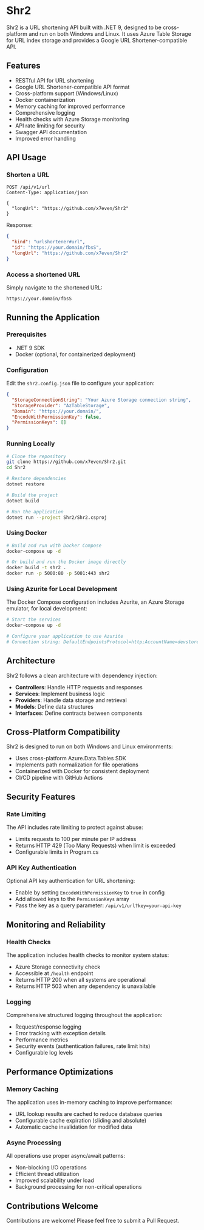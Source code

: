 # Shr2

Shr2 is a URL shortening API built with .NET 9, designed to be cross-platform and run on both Windows and Linux. It uses Azure Table Storage for URL index storage and provides a Google URL Shortener-compatible API.

## Features

- RESTful API for URL shortening
- Google URL Shortener-compatible API format
- Cross-platform support (Windows/Linux)
- Docker containerization
- Memory caching for improved performance
- Comprehensive logging
- Health checks with Azure Storage monitoring
- API rate limiting for security
- Swagger API documentation
- Improved error handling

## API Usage

### Shorten a URL

```http
POST /api/v1/url
Content-Type: application/json

{
  "longUrl": "https://github.com/x7even/Shr2"
}
```

Response:

```json
{
  "kind": "urlshortener#url",
  "id": "https://your.domain/fbsS",
  "longUrl": "https://github.com/x7even/Shr2"
}
```

### Access a shortened URL

Simply navigate to the shortened URL:

```
https://your.domain/fbsS
```

## Running the Application

### Prerequisites

- .NET 9 SDK
- Docker (optional, for containerized deployment)

### Configuration

Edit the `shr2.config.json` file to configure your application:

```json
{
  "StorageConnectionString": "Your Azure Storage connection string",
  "StorageProvider": "AzTableStorage",
  "Domain": "https://your.domain/",
  "EncodeWithPermissionKey": false,
  "PermissionKeys": []
}
```

### Running Locally

```bash
# Clone the repository
git clone https://github.com/x7even/Shr2.git
cd Shr2

# Restore dependencies
dotnet restore

# Build the project
dotnet build

# Run the application
dotnet run --project Shr2/Shr2.csproj
```

### Using Docker

```bash
# Build and run with Docker Compose
docker-compose up -d

# Or build and run the Docker image directly
docker build -t shr2 .
docker run -p 5000:80 -p 5001:443 shr2
```

### Using Azurite for Local Development

The Docker Compose configuration includes Azurite, an Azure Storage emulator, for local development:

```bash
# Start the services
docker-compose up -d

# Configure your application to use Azurite
# Connection string: DefaultEndpointsProtocol=http;AccountName=devstoreaccount1;AccountKey=Eby8vdM02xNOcqFlqUwJPLlmEtlCDXJ1OUzFT50uSRZ6IFsuFq2UVErCz4I6tq/K1SZFPTOtr/KBHBeksoGMGw==;TableEndpoint=http://azurite:10002/devstoreaccount1;
```

## Architecture

Shr2 follows a clean architecture with dependency injection:

- **Controllers**: Handle HTTP requests and responses
- **Services**: Implement business logic
- **Providers**: Handle data storage and retrieval
- **Models**: Define data structures
- **Interfaces**: Define contracts between components

## Cross-Platform Compatibility

Shr2 is designed to run on both Windows and Linux environments:

- Uses cross-platform Azure.Data.Tables SDK
- Implements path normalization for file operations
- Containerized with Docker for consistent deployment
- CI/CD pipeline with GitHub Actions

## Security Features

### Rate Limiting

The API includes rate limiting to protect against abuse:

- Limits requests to 100 per minute per IP address
- Returns HTTP 429 (Too Many Requests) when limit is exceeded
- Configurable limits in Program.cs

### API Key Authentication

Optional API key authentication for URL shortening:

- Enable by setting `EncodeWithPermissionKey` to `true` in config
- Add allowed keys to the `PermissionKeys` array
- Pass the key as a query parameter: `/api/v1/url?key=your-api-key`

## Monitoring and Reliability

### Health Checks

The application includes health checks to monitor system status:

- Azure Storage connectivity check
- Accessible at `/health` endpoint
- Returns HTTP 200 when all systems are operational
- Returns HTTP 503 when any dependency is unavailable

### Logging

Comprehensive structured logging throughout the application:

- Request/response logging
- Error tracking with exception details
- Performance metrics
- Security events (authentication failures, rate limit hits)
- Configurable log levels

## Performance Optimizations

### Memory Caching

The application uses in-memory caching to improve performance:

- URL lookup results are cached to reduce database queries
- Configurable cache expiration (sliding and absolute)
- Automatic cache invalidation for modified data

### Async Processing

All operations use proper async/await patterns:

- Non-blocking I/O operations
- Efficient thread utilization
- Improved scalability under load
- Background processing for non-critical operations

## Contributions Welcome

Contributions are welcome! Please feel free to submit a Pull Request.
